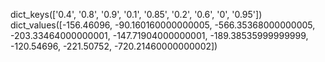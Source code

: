 dict_keys(['0.4', '0.8', '0.9', '0.1', '0.85', '0.2', '0.6', '0', '0.95'])
dict_values([-156.46096, -90.160160000000005, -566.35368000000005, -203.33464000000001, -147.71904000000001, -189.38535999999999, -120.54696, -221.50752, -720.21460000000002])